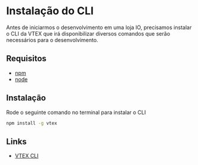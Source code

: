# Instalação do CLI
Antes de iniciarmos o desenvolvimento em uma loja IO, precisamos instalar o CLI da VTEX que irá disponibilizar diversos comandos que serão necessários para o desenvolvimento.

## Requisitos
* [npm](https://www.npmjs.com/)
* [node](https://nodejs.org/en/)

## Instalação
Rode o seguinte comando no terminal para instalar o CLI
```sh
npm install -g vtex
```

## Links
* [VTEX CLI](https://developers.vtex.com/vtex-developer-docs/docs/vtex-io-documentation-vtex-io-cli-install)